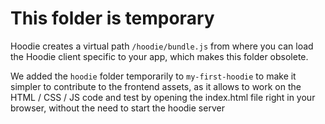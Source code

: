 # This folder is temporary

Hoodie creates a virtual path `/hoodie/bundle.js` from where you can load the
Hoodie client specific to your app, which makes this folder obsolete.

We added the `hoodie` folder temporarily to `my-first-hoodie` to make it simpler
to contribute to the frontend assets, as it allows to work on the HTML / CSS /
JS code and test by opening the index.html file right in your browser, without
the need to start the hoodie server
